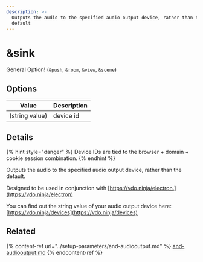 ```yaml
---
description: >-
  Outputs the audio to the specified audio output device, rather than the
  default
---
```


# \&sink

General Option! ([`&push`](../../source-settings/push.md), [`&room`](../../general-settings/room.md), [`&view`](view.md), [`&scene`](scene.md))

## Options

| Value          | Description |
| -------------- | ----------- |
| (string value) | device id   |

## Details

{% hint style="danger" %}
Device IDs are tied to the browser + domain + cookie session combination.
{% endhint %}

Outputs the audio to the specified audio output device, rather than the default.

Designed to be used in conjunction with [https://vdo.ninja/electron.](https://vdo.ninja/electron)

You can find out the string value of your audio output device here: [https://vdo.ninja/devices](https://vdo.ninja/devices)

## Related

{% content-ref url="../setup-parameters/and-audiooutput.md" %}
[and-audiooutput.md](../setup-parameters/and-audiooutput.md)
{% endcontent-ref %}
